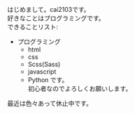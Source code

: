 はじめまして。cai2103です。  
好きなことはプログラミングです。  
できることリスト:
- プログラミング
  - html
  - css
  - Scss(Sass)
  - javascript
  - Python
です。  
初心者なのでよろしくお願いします。

最近は色々あって休止中です。
<!---
cai2103/cai2103 is a ✨ special ✨ repository because its `README.md` (this file) appears on your GitHub profile.
You can click the Preview link to take a look at your changes.
--->
